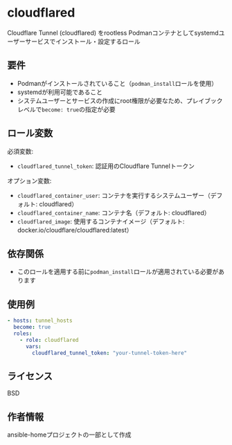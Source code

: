 # cloudflared

Cloudflare Tunnel (cloudflared) をrootless Podmanコンテナとしてsystemdユーザーサービスでインストール・設定するロール

## 要件

- Podmanがインストールされていること（`podman_install`ロールを使用）
- systemdが利用可能であること
- システムユーザーとサービスの作成にroot権限が必要なため、プレイブックレベルで`become: true`の指定が必要

## ロール変数

必須変数:
- `cloudflared_tunnel_token`: 認証用のCloudflare Tunnelトークン

オプション変数:
- `cloudflared_container_user`: コンテナを実行するシステムユーザー（デフォルト: cloudflared）
- `cloudflared_container_name`: コンテナ名（デフォルト: cloudflared）
- `cloudflared_image`: 使用するコンテナイメージ（デフォルト: docker.io/cloudflare/cloudflared:latest）

## 依存関係

- このロールを適用する前に`podman_install`ロールが適用されている必要があります

## 使用例

```yaml
- hosts: tunnel_hosts
  become: true
  roles:
    - role: cloudflared
      vars:
        cloudflared_tunnel_token: "your-tunnel-token-here"
```

## ライセンス

BSD

## 作者情報

ansible-homeプロジェクトの一部として作成
